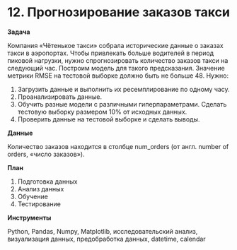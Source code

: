 # 12. Прогнозирование заказов такси

**Задача**

Компания «Чётенькое такси» собрала исторические данные о заказах такси в аэропортах. Чтобы привлекать больше водителей в период пиковой нагрузки, нужно спрогнозировать количество заказов такси на следующий час. Построим модель для такого предсказания.
Значение метрики RMSE на тестовой выборке должно быть не больше 48.
Нужно:
1.	Загрузить данные и выполнить их ресемплирование по одному часу.
2.	Проанализировать данные.
3.	Обучить разные модели с различными гиперпараметрами. Сделать тестовую выборку размером 10% от исходных данных.
4.	Проверить данные на тестовой выборке и сделать выводы.


**Данные**

Количество заказов находится в столбце num_orders (от англ. number of orders, «число заказов»).

**План**

1.	Подготовка данных
2.	Анализ данных
3.	Обучение
4.	Тестирование

**Инструменты**

Python, Pandas, Numpy, Matplotlib, исследовательский анализ, визуализация данных, предобработка данных, datetime, calendar